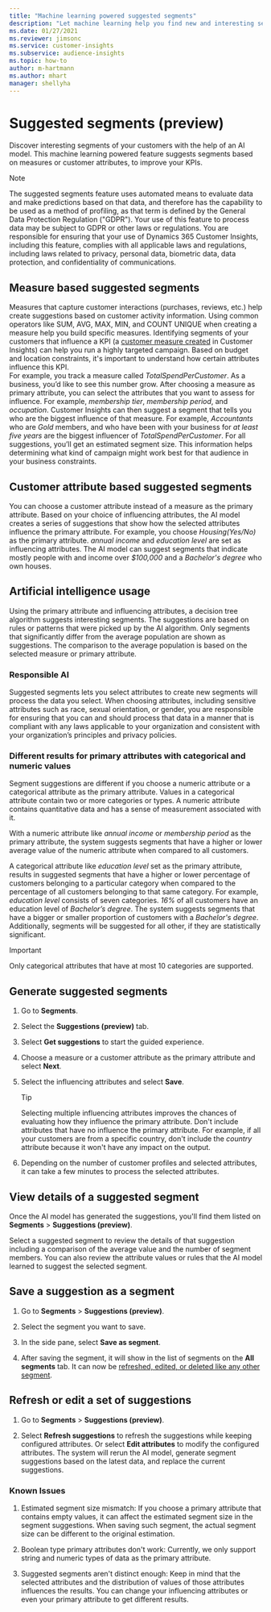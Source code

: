 ```yaml
---
title: "Machine learning powered suggested segments"
description: "Let machine learning help you find new and interesting segments based on customer attributes."
ms.date: 01/27/2021
ms.reviewer: jimsonc
ms.service: customer-insights
ms.subservice: audience-insights
ms.topic: how-to
author: m-hartmann
ms.author: mhart
manager: shellyha
---
```


# Suggested segments (preview)

Discover interesting segments of your customers with the help of an AI model. This machine learning powered feature suggests segments based on measures or customer attributes, to improve your KPIs. 

> [!NOTE]
> The suggested segments feature uses automated means to evaluate data and make predictions based on that data, and therefore has the capability to be used as a method of profiling, as that term is defined by the General Data Protection Regulation ("GDPR"). Your use of this feature to process data may be subject to GDPR or other laws or regulations. You are responsible for ensuring that your use of Dynamics 365 Customer Insights, including this feature, complies with all applicable laws and regulations, including laws related to privacy, personal data, biometric data, data protection, and confidentiality of communications.

## Measure based suggested segments

Measures that capture customer interactions (purchases, reviews, etc.) help create suggestions based on customer activity information. Using common operators like SUM, AVG, MAX, MIN, and COUNT UNIQUE when creating a measure help you build specific measures. Identifying segments of your customers that influence a KPI (a [customer measure created](measures.md) in Customer Insights) can help you run a highly targeted campaign.  Based on budget and location constraints, it's important to understand how certain attributes influence this KPI.    
For example, you track a measure called *TotalSpendPerCustomer*. As a business, you’d like to see this number grow. After choosing a measure as primary attribute, you can select the attributes that you want to assess for influence. For example, *membership tier*, *membership period*, and *occupation*. Customer Insights can then suggest a segment that tells you who are the biggest influence of that measure. For example, *Accountants* who are *Gold* members, and who have been with your business for *at least five years* are the biggest influencer of *TotalSpendPerCustomer*. For all suggestions, you’ll get an estimated segment size. This information helps determining what kind of campaign might work best for that audience in your business constraints.

## Customer attribute based suggested segments

You can choose a customer attribute instead of a measure as the primary attribute. Based on your choice of influencing attributes, the AI model creates a series of suggestions that show how the selected attributes influence the primary attribute. 
For example, you choose *Housing(Yes/No)* as the primary attribute. *annual income* and *education level* are set as influencing attributes. The AI model can suggest segments that indicate mostly people with and income over *$100,000* and a *Bachelor's degree* who own houses. 

## Artificial intelligence usage

Using the primary attribute and influencing attributes, a decision tree algorithm suggests interesting segments. The suggestions are based on rules or patterns that were picked up by the AI algorithm. Only segments that significantly differ from the average population are shown as suggestions. The comparison to the average population is based on the selected measure or primary attribute.

### Responsible AI

Suggested segments lets you select attributes to create new segments will process the data you select. When choosing attributes, including sensitive attributes such as race, sexual orientation, or gender, you are responsible for ensuring that you can and should process that data in a manner that is compliant with any laws applicable to your organization and consistent with your organization’s principles and privacy policies.

### Different results for primary attributes with categorical and numeric values

Segment suggestions are different if you choose a numeric attribute or a categorical attribute as the primary attribute. Values in a categorical attribute contain two or more categories or types. A numeric attribute contains quantitative data and has a sense of measurement associated with it.

With a numeric attribute like *annual income* or *membership period* as the primary attribute, the system suggests segments that have a higher or lower average value of the numeric attribute when compared to all customers.

A categorical attribute like *education level* set as the primary attribute, results in suggested segments that have a higher or lower percentage of customers belonging to a particular category when compared to the percentage of all customers belonging to that same category. For example,  *education level* consists of seven categories. *16%* of all customers have an education level of *Bachelor’s degree*. The system suggests segments that have a bigger or smaller proportion of customers with a *Bachelor's degree*. Additionally, segments will be suggested for all other, if they are statistically significant.

> [!IMPORTANT]
> Only categorical attributes that have at most 10 categories are supported.

## Generate suggested segments

1. Go to **Segments**.

1. Select the **Suggestions (preview)** tab.

1. Select **Get suggestions** to start the guided experience.

1. Choose a measure or a customer attribute as the primary attribute and select **Next**.

1. Select the influencing attributes and select **Save**.
   
   > [!TIP]
   > Selecting multiple influencing attributes improves the chances of evaluating how they influence the primary attribute. Don't include attributes that have no influence the primary attribute. For example, if all your customers are from a specific country, don't include the *country* attribute because it won't have any impact on the output.

1. Depending on the number of customer profiles and selected attributes, it can take a few minutes to process the selected attributes. 

## View details of a suggested segment

Once the AI model has generated the suggestions, you'll find them listed on **Segments** > **Suggestions (preview)**.
 
Select a suggested segment to review the details of that suggestion including a comparison of the average value and the number of segment members. You can also review the attribute values or rules that the AI model learned to suggest the selected segment.

## Save a suggestion as a segment

1. Go to **Segments** > **Suggestions (preview)**.

1. Select the segment you want to save. 

1. In the side pane, select **Save as segment**. 

1. After saving the segment, it will show in the list of segments on the **All segments** tab. It can now be [refreshed, edited, or deleted like any other segment](segments.md).

## Refresh or edit a set of suggestions

1. Go to **Segments** > **Suggestions (preview)**.

1. Select **Refresh suggestions** to refresh the suggestions while keeping configured attributes. Or select **Edit attributes** to modify the configured attributes. The system will rerun the AI model, generate segment suggestions based on the latest data, and replace the current suggestions.

### Known Issues

1. Estimated segment size mismatch: If you choose a primary attribute that contains empty values, it can affect the estimated segment size in the segment suggestions. When saving such segment, the actual segment size can be different to the original estimation.
 
2. Boolean type primary attributes don't work: Currently, we only support string and numeric types of data as the primary attribute.

3. Suggested segments aren't distinct enough: Keep in mind that the selected attributes and the distribution of values of those attributes influences the results. You can change your influencing attributes or even your primary attribute to get different results.

